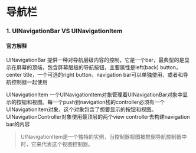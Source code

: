 # 导航栏
### 1. UINavigationBar VS UINavigationItem
#### 官方解释
UINavigationBar 提供一种对导航层级内容的控制，它是一个bar，最典型的是显示在屏幕的顶端，包含屏幕层级的导航按钮，主要属性是left(back) button，center title，一个可选的right button，navigation bar可以单独使用，或者和导航控制器一起使用  

UINavigationItem 一个UINavigationItem对象管理着UINavigationBar对象中显示的按钮和视图。每一个push到navigation栈的controller必须有一个UINavigationItem对象，这个对象包含了想要显示的按钮和视图。UINavigationController对象使用最顶层的两个view controller去构建navigation bar的内容  

> UINavigationItem是一个独特的实例，当控制器视图被推倒导航控制器中时，它来代表这个视图控制器。
